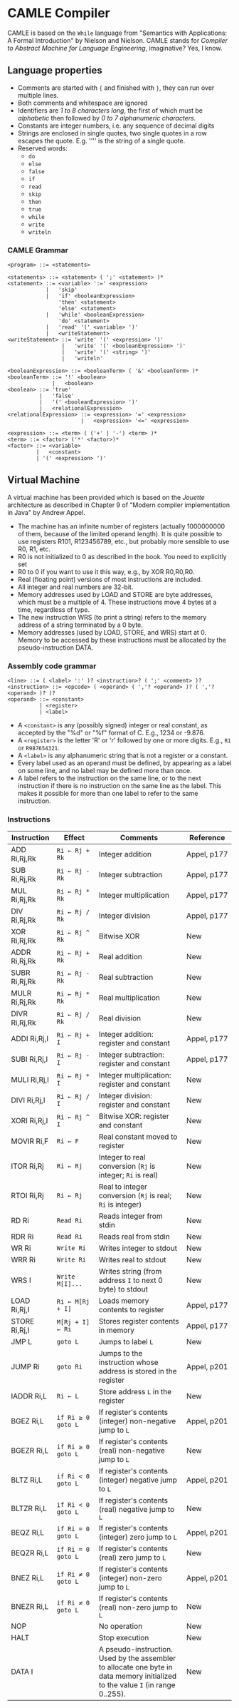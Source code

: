 # CAMLE Compiler
CAMLE is based on the `While` language from "Semantics with Applications: A Formal
Introduction" by Nielson and Nielson. CAMLE stands for *Compiler to Abstract
Machine for Language Engineering*, imaginative? Yes, I know.

## Language properties
* Comments are started with `{` and finished with `}`, they can run over
  multiple lines.
* Both comments and whitespace are ignored
* Identifiers are *1 to 8 characters long*, the first of which must be *alphabetic*
then followed by *0 to 7 alphanumeric characters*.
* Constants are integer numbers, i.e. any sequence of decimal digits
* Strings are enclosed in single quotes, two single quotes in a row escapes the
  quote. E.g. '''' is the string of a single quote.
* Reserved words:
  - `do`
  - `else`
  - `false`
  - `if`
  - `read`
  - `skip`
  - `then`
  - `true`
  - `while`
  - `write`
  - `writeln`

### CAMLE Grammar

    <program> ::= <statements>

    <statements> ::= <statement> ( ';' <statement> )*
    <statement> ::= <variable> ':=' <expression>
                |   'skip'
                |   'if' <booleanExpression>
                    'then' <statement>
                    'else' <statement>
                |   'while' <booleanExpression>
                    'do' <statement>
                |   'read' '(' <variable> ')'
                |   <writeStatement>
    <writeStatement> ::= 'write' '(' <expression> ')'
                     |   'write' '(' <booleanExpression> ')'
                     |   'write' '(' <string> ')'
                     |   'writeln'

    <booleanExpression> ::= <booleanTerm> ( '&' <booleanTerm> )*
    <booleanTerm> ::= '!' <boolean>
                  |   <boolean>
    <boolean> ::= 'true'
              |   'false'
              |   '(' <booleanExpression> ')'
              |   <relationalExpression>
    <relationalExpression> ::= <expression> '=' <expression>
                           |   <expression> '<=' <expression>

    <expression> ::= <term> ( ('+' | '-') <term> )*
    <term> ::= <factor> ('*' <factor>)*
    <factor> ::= <variable>
             |   <constant>
             | '(' <expression> ')'

## Virtual Machine
A virtual machine has been provided which is based on the *Jouette*
architecture as described in Chapter 9 of "Modern compiler implementation in
Java" by Andrew Appel.

* The machine has an infinite number of registers (actually 1000000000 of them,
  because of the limited operand length). It is quite possible to use registers
  R101, R123456789, etc., but probably more sensible to use R0, R1, etc.
* R0 is not initialized to 0 as described in the book. You need to explicitly set
* R0 to 0 if you want to use it this way, e.g., by XOR R0,R0,R0.
* Real (floating point) versions of most instructions are included.
* All integer and real numbers are 32-bit.
* Memory addresses used by LOAD and STORE are byte addresses, which must be a
  multiple of 4. These instructions move 4 bytes at a time, regardless of type.
* The new instruction WRS (to print a string) refers to the memory address of a
  string terminated by a 0 byte.
* Memory addresses (used by LOAD, STORE, and WRS) start at 0. Memory to be
  accessed by these instructions must be allocated by the pseudo-instruction DATA.

### Assembly code grammar

    <line> ::= ( <label> ':' )? <instruction>? ( ';' <comment> )?
    <instruction> ::= <opcode> ( <operand> ( ','? <operand> )? ( ','? <operand> )? )?
    <operand> ::= <constant>
              | <register>
              | <label>

* A `<constant>` is any (possibly signed) integer or real constant, as accepted by the "%d" or "%f" format of C. E.g., 1234 or -9.876.
* A `<register>` is the letter 'R' or 'r' followed by one or more digits. E.g., `R1` or `R987654321`.
* A `<label>` is any alphanumeric string that is not a register or a constant. 
* Every label used as an operand must be defined, by appearing as a label on some line, and no label may be defined more than once. 
* A label refers to the instruction on the same line, or to the next instruction if there is no instruction on the same line as the label. This makes it possible for more than one label to refer to the same instruction.



### Instructions

| Instruction    | Effect                 | Comments                                                                                                                        | Reference   |
|----------------|------------------------|---------------------------------------------------------------------------------------------------------------------------------|-------------|
| ADD Ri,Rj,Rk   | `Ri ← Rj + Rk`         | Integer addition                                                                                                                | Appel, p177 |
| SUB Ri,Rj,Rk   | `Ri ← Rj - Rk`         | Integer subtraction                                                                                                             | Appel, p177 |
| MUL Ri,Rj,Rk   | `Ri ← Rj * Rk`         | Integer multiplication                                                                                                          | Appel, p177 |
| DIV Ri,Rj,Rk   | `Ri ← Rj / Rk`         | Integer division                                                                                                                | Appel, p177 |
| XOR Ri,Rj,Rk   | `Ri ← Rj ^ Rk`         | Bitwise XOR                                                                                                                     | New         |
| ADDR Ri,Rj,Rk  | `Ri ← Rj + Rk`         | Real addition                                                                                                                   | New         |
| SUBR Ri,Rj,Rk  | `Ri ← Rj - Rk`         | Real subtraction                                                                                                                | New         |
| MULR Ri,Rj,Rk  | `Ri ← Rj * Rk`         | Real multiplication                                                                                                             | New         |
| DIVR Ri,Rj,Rk  | `Ri ← Rj / Rk`         | Real division                                                                                                                   | New         |
| ADDI Ri,Rj,I   | `Ri ← Rj + I`          | Integer addition: register and constant                                                                                         | Appel, p177 |
| SUBI Ri,Rj,I   | `Ri ← Rj - I`          | Integer subtraction: register and constant                                                                                      | Appel, p177 |
| MULI Ri,Rj,I   | `Ri ← Rj * I`          | Integer multiplication: register and constant                                                                                   | New         |
| DIVI Ri,Rj,I   | `Ri ← Rj / I`          | Integer division: register and constant                                                                                         | New         |
| XORI Ri,Rj,I   | `Ri ← Rj ^ I`          | Bitwise XOR: register and constant                                                                                              | New         |
| MOVIR Ri,F     | `Ri ← F`               | Real constant moved to register                                                                                                 | New         |
| ITOR Ri,Rj     | `Ri ← Rj`              | Integer to real conversion (`Rj` is integer; `Ri` is real)                                                                      | New         |
| RTOI Ri,Rj     | `Ri ← Rj`              | Real to integer conversion (`Rj` is real; `Ri` is integer)                                                                      | New         |
| RD Ri          | `Read Ri`              | Reads integer from stdin                                                                                                        | New         |
| RDR Ri         | `Read Ri`              | Reads real from stdin                                                                                                           | New         |
| WR Ri          | `Write Ri`             | Writes integer to stdout                                                                                                        | New         |
| WRR Ri         | `Write Ri`             | Writes real to stdout                                                                                                           | New         |
| WRS I          | `Write M[I]...`        | Writes string (from address `I` to next 0 byte) to stdout                                                                       | New         |
| LOAD Ri,Rj,I   | `Ri ← M[Rj + I]`       | Loads memory contents to register                                                                                               | Appel, p177 |
| STORE Ri,Rj,I  | `M[Rj + I] ← Ri`       | Stores register contents in memory                                                                                              | Appel, p177 |
| JMP L          | `goto L`               | Jumps to label `L`                                                                                                              | New         |
| JUMP Ri        | `goto Ri`              | Jumps to the instruction whose address is stored in the register                                                                | Appel, p201 |
| IADDR Ri,L     | `Ri ← L`               | Store address `L` in the register                                                                                               | New         |
| BGEZ Ri,L      | `if Ri ≥ 0 goto L`     | If register's contents (integer) non-negative jump to `L`                                                                       | Appel, p201 |
| BGEZR Ri,L     | `if Ri ≥ 0 goto L`     | If register's contents (real) non-negative jump to `L`                                                                          | New         |
| BLTZ Ri,L      | `if Ri < 0 goto L`     | If register's contents (integer) negative jump to `L`                                                                           | Appel, p201 |
| BLTZR Ri,L     | `if Ri < 0 goto L`     | If register's contents (real) negative jump to `L`                                                                              | New         |
| BEQZ Ri,L      | `if Ri = 0 goto L`     | If register's contents (integer) zero jump to `L`                                                                               | Appel, p201 |
| BEQZR Ri,L     | `if Ri = 0 goto L`     | If register's contents (real) zero jump to `L`                                                                                  | New         |
| BNEZ Ri,L      | `if Ri ≠ 0 goto L`     | If register's contents (integer) non-zero jump to `L`                                                                           | Appel, p201 |
| BNEZR Ri,L     | `if Ri ≠ 0 goto L`     | If register's contents (real) non-zero jump to `L`                                                                              | New         |
| NOP            |                        | No operation                                                                                                                    | New         |
| HALT           |                        | Stop execution                                                                                                                  | New         |
| DATA I         |                        | A pseudo-instruction. Used by the assembler to allocate one byte in data memory initialized to the value `I` (in range 0..255). | New         |

